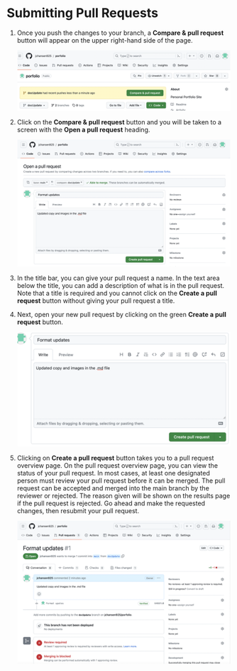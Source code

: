 # Submitting Pull Requests

1. Once you push the changes to your branch, a **Compare & pull request** button will appear on the upper right-hand side of the page.

    ![](compare-pull.png)

1. Click on the **Compare & pull request** button and you will be taken to a screen with the **Open a pull request** heading.

     ![](OpenPR.png)

1. In the title bar, you can give your pull request a name. 
    In the text area below the title, you can add a description of what is in the pull request. Note that a title is required and you cannot click on the **Create a pull request** button without giving your pull request a title.

1. Next, open your new pull request by clicking on the green **Create a pull request** button. 

     ![](createPRbtn.png)

1. Clicking on **Create a pull request** button takes you to a pull request overview page. On the pull request overview page, you can view the status of your pull request. In most cases, at least one designated person must review your pull request before it can be merged. The pull request can be accepted and merged into the main branch by the reviewer or rejected. The reason given will be shown on the results page if the pull request is rejected. Go ahead and make the requested changes, then resubmit your pull request.



     ![](pr-overview.png)



